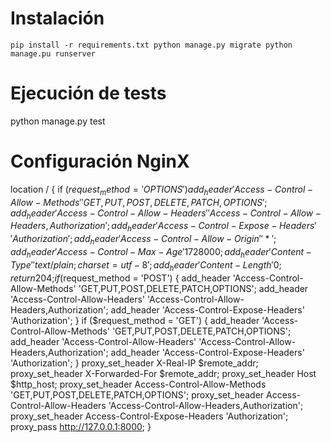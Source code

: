 # Instalación

`` pip install -r requirements.txt
python manage.py migrate
python manage.pu runserver ``

# Ejecución de tests

   python manage.py test

# Configuración NginX

   location / {
      if ($request_method = 'OPTIONS') {
        add_header 'Access-Control-Allow-Methods' 'GET,PUT,POST,DELETE,PATCH,OPTIONS';
        add_header 'Access-Control-Allow-Headers' 'Access-Control-Allow-Headers,Authorization';
        add_header 'Access-Control-Expose-Headers' 'Authorization';
        add_header 'Access-Control-Allow-Origin' '*';
        add_header 'Access-Control-Max-Age' 1728000;
        add_header 'Content-Type' 'text/plain; charset=utf-8';
        add_header 'Content-Length' 0;
        return 204;
      }
      if ($request_method = 'POST') {
        add_header 'Access-Control-Allow-Methods' 'GET,PUT,POST,DELETE,PATCH,OPTIONS';
        add_header 'Access-Control-Allow-Headers' 'Access-Control-Allow-Headers,Authorization';
        add_header 'Access-Control-Expose-Headers' 'Authorization';
      }
      if ($request_method = 'GET') {
        add_header 'Access-Control-Allow-Methods' 'GET,PUT,POST,DELETE,PATCH,OPTIONS';
        add_header 'Access-Control-Allow-Headers' 'Access-Control-Allow-Headers,Authorization';
        add_header 'Access-Control-Expose-Headers' 'Authorization';
      }
      proxy_set_header X-Real-IP $remote_addr;
      proxy_set_header X-Forwarded-For $remote_addr;
      proxy_set_header Host $http_host;
      proxy_set_header Access-Control-Allow-Methods 'GET,PUT,POST,DELETE,PATCH,OPTIONS';
      proxy_set_header Access-Control-Allow-Headers 'Access-Control-Allow-Headers,Authorization';
      proxy_set_header Access-Control-Expose-Headers 'Authorization';
      proxy_pass http://127.0.0.1:8000;
   }





